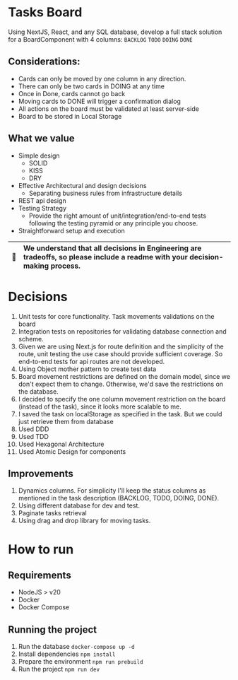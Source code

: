 # Tasks Board

Using NextJS, React, and any SQL database, develop a full stack solution for a BoardComponent with 4 columns: `BACKLOG` `TODO` `DOING` `DONE`

## Considerations:

- Cards can only be moved by one column in any direction.
- There can only be two cards in DOING at any time
- Once in Done, cards cannot go back
- Moving cards to DONE will trigger a confirmation dialog
- All actions on the board must be validated at least server-side
- Board to be stored in Local Storage

## What we value

- Simple design
  - SOLID
  - KISS
  - DRY
- Effective Architectural and design decisions
  - Separating business rules from infrastructure details
- REST api design
- Testing Strategy
  - Provide the right amount of unit/integration/end-to-end tests following the testing pyramid or any principle you choose.
- Straightforward setup and execution

| :memo: | We understand that all decisions in Engineering are tradeoffs, so please include a readme with your decision-making process. |
| ------ | :--------------------------------------------------------------------------------------------------------------------------- |

# Decisions

1. Unit tests for core functionality. Task movements validations on the board
2. Integration tests on repositories for validating database connection and scheme.
3. Given we are using Next.js for route definition and the simplicity of the route, unit testing the use case should provide sufficient coverage. So end-to-end tests for api routes are not developed.
4. Using Object mother pattern to create test data
5. Board movement restrictions are defined on the domain model, since we don't expect them to change. Otherwise, we'd save the restrictions on the database.
6. I decided to specify the one column movement restriction on the board (instead of the task), since it looks more scalable to me.
7. I saved the task on localStorage as specified in the task. But we could just retrieve them from database
8. Used DDD
9. Used TDD
10. Used Hexagonal Architecture
11. Used Atomic Design for components

## Improvements

1. Dynamics columns. For simplicity I'll keep the status columns as mentioned in the task description (BACKLOG, TODO, DOING, DONE).
2. Using different database for dev and test.
3. Paginate tasks retrieval
4. Using drag and drop library for moving tasks.

# How to run

## Requirements

- NodeJS > v20
- Docker
- Docker Compose

## Running the project

1. Run the database
   `docker-compose up -d`
2. Install dependencies
   `npm install`
3. Prepare the environment
   `npm run prebuild`
4. Run the project
   `npm run dev`
